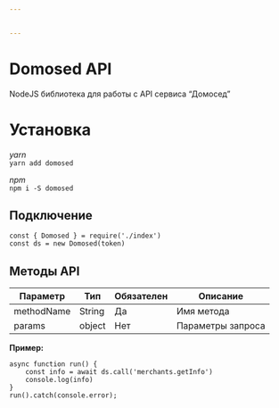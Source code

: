 ```yaml
---


---
```


<h1 id="domosed-api">Domosed API</h1>
<p>NodeJS библиотека для работы с API сервиса “Домосед”</p>
<h1 id="установка">Установка</h1>
<p><em>yarn</em><br>
<code>yarn add domosed</code></p>
<p><em>npm</em><br>
<code>npm i -S domosed</code></p>
<h2 id="подключение">Подключение</h2>
<pre class=" language-js"><code class="prism  language-js"><span class="token keyword">const</span> <span class="token punctuation">{</span> Domosed <span class="token punctuation">}</span> <span class="token operator">=</span> <span class="token function">require</span><span class="token punctuation">(</span><span class="token string">'./index'</span><span class="token punctuation">)</span>
<span class="token keyword">const</span> ds <span class="token operator">=</span> <span class="token keyword">new</span> <span class="token class-name">Domosed</span><span class="token punctuation">(</span>token<span class="token punctuation">)</span>
</code></pre>
<h2 id="методы-api">Методы API</h2>

<table>
<thead>
<tr>
<th>Параметр</th>
<th>Тип</th>
<th>Обязателен</th>
<th>Описание</th>
</tr>
</thead>
<tbody>
<tr>
<td>methodName</td>
<td>String</td>
<td>Да</td>
<td>Имя метода</td>
</tr>
<tr>
<td>params</td>
<td>object</td>
<td>Нет</td>
<td>Параметры запроса</td>
</tr>
</tbody>
</table><p><strong>Пример:</strong></p>
<pre class=" language-js"><code class="prism  language-js"><span class="token keyword">async</span> <span class="token keyword">function</span> <span class="token function">run</span><span class="token punctuation">(</span><span class="token punctuation">)</span> <span class="token punctuation">{</span>
	<span class="token keyword">const</span> info <span class="token operator">=</span> <span class="token keyword">await</span> ds<span class="token punctuation">.</span><span class="token function">call</span><span class="token punctuation">(</span><span class="token string">'merchants.getInfo'</span><span class="token punctuation">)</span>
	console<span class="token punctuation">.</span><span class="token function">log</span><span class="token punctuation">(</span>info<span class="token punctuation">)</span>
<span class="token punctuation">}</span>
<span class="token function">run</span><span class="token punctuation">(</span><span class="token punctuation">)</span><span class="token punctuation">.</span><span class="token keyword">catch</span><span class="token punctuation">(</span>console<span class="token punctuation">.</span>error<span class="token punctuation">)</span><span class="token punctuation">;</span>
</code></pre>

